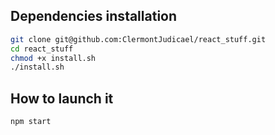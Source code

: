 ## Dependencies installation

```bash
git clone git@github.com:ClermontJudicael/react_stuff.git
cd react_stuff
chmod +x install.sh
./install.sh
```

## How to launch it

```bash
npm start
```